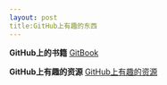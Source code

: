 ```yaml
---
layout: post
title:GitHub上有趣的东西
---
```


**GitHub上的书籍**
[GitBook](https://www.gitbook.com/explore)

**GitHub上有趣的资源**
[GitHub上有趣的资源](http://www.jianshu.com/collection/e2a2a0073e2d)
